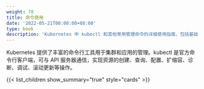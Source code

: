 ```yaml
---
weight: 78
title: 命令使用
date: '2022-05-21T00:00:00+08:00'
type: book
description: 'Kubernetes 中 kubectl 和其他常用管理命令的详细使用指南，包括基础操作、高级技巧和最佳实践。'
---
```


Kubernetes 提供了丰富的命令行工具用于集群和应用的管理。kubectl 是官方命令行客户端，可与 API 服务器通信，实现资源的创建、查询、配置、扩缩容、诊断、调试、滚动更新等操作。

{{< list_children show_summary="true" style="cards" >}}
